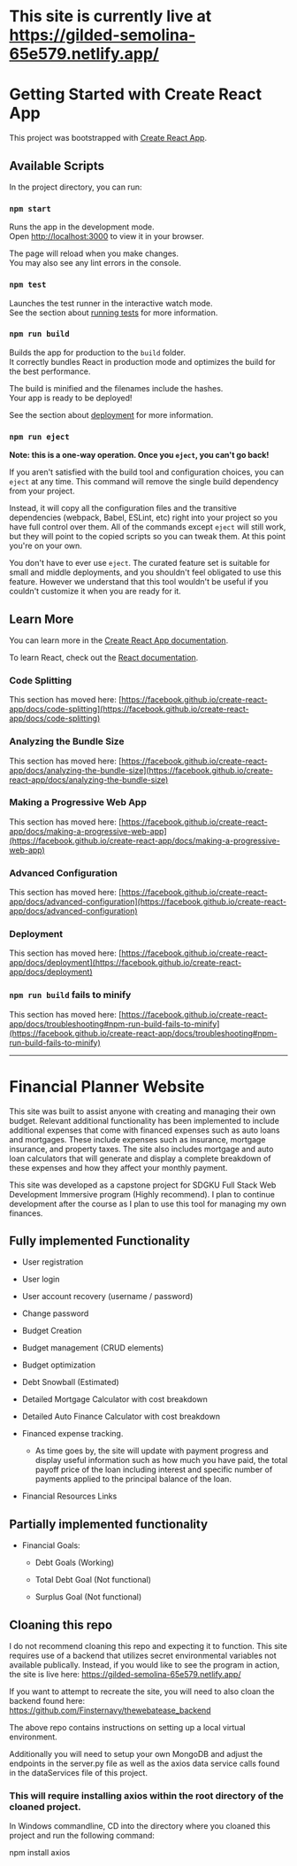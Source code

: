 # This site is currently live at https://gilded-semolina-65e579.netlify.app/

# Getting Started with Create React App

This project was bootstrapped with [Create React App](https://github.com/facebook/create-react-app).

## Available Scripts

In the project directory, you can run:

### `npm start`

Runs the app in the development mode.\
Open [http://localhost:3000](http://localhost:3000) to view it in your browser.

The page will reload when you make changes.\
You may also see any lint errors in the console.

### `npm test`

Launches the test runner in the interactive watch mode.\
See the section about [running tests](https://facebook.github.io/create-react-app/docs/running-tests) for more information.

### `npm run build`

Builds the app for production to the `build` folder.\
It correctly bundles React in production mode and optimizes the build for the best performance.

The build is minified and the filenames include the hashes.\
Your app is ready to be deployed!

See the section about [deployment](https://facebook.github.io/create-react-app/docs/deployment) for more information.

### `npm run eject`

**Note: this is a one-way operation. Once you `eject`, you can't go back!**

If you aren't satisfied with the build tool and configuration choices, you can `eject` at any time. This command will remove the single build dependency from your project.

Instead, it will copy all the configuration files and the transitive dependencies (webpack, Babel, ESLint, etc) right into your project so you have full control over them. All of the commands except `eject` will still work, but they will point to the copied scripts so you can tweak them. At this point you're on your own.

You don't have to ever use `eject`. The curated feature set is suitable for small and middle deployments, and you shouldn't feel obligated to use this feature. However we understand that this tool wouldn't be useful if you couldn't customize it when you are ready for it.

## Learn More

You can learn more in the [Create React App documentation](https://facebook.github.io/create-react-app/docs/getting-started).

To learn React, check out the [React documentation](https://reactjs.org/).

### Code Splitting

This section has moved here: [https://facebook.github.io/create-react-app/docs/code-splitting](https://facebook.github.io/create-react-app/docs/code-splitting)

### Analyzing the Bundle Size

This section has moved here: [https://facebook.github.io/create-react-app/docs/analyzing-the-bundle-size](https://facebook.github.io/create-react-app/docs/analyzing-the-bundle-size)

### Making a Progressive Web App

This section has moved here: [https://facebook.github.io/create-react-app/docs/making-a-progressive-web-app](https://facebook.github.io/create-react-app/docs/making-a-progressive-web-app)

### Advanced Configuration

This section has moved here: [https://facebook.github.io/create-react-app/docs/advanced-configuration](https://facebook.github.io/create-react-app/docs/advanced-configuration)

### Deployment

This section has moved here: [https://facebook.github.io/create-react-app/docs/deployment](https://facebook.github.io/create-react-app/docs/deployment)

### `npm run build` fails to minify

This section has moved here: [https://facebook.github.io/create-react-app/docs/troubleshooting#npm-run-build-fails-to-minify](https://facebook.github.io/create-react-app/docs/troubleshooting#npm-run-build-fails-to-minify)


******************************************************************************************************
# Financial Planner Website

This site was built to assist anyone with creating and managing their own budget.  Relevant additional functionality has been implemented to include additional expenses that come with financed expenses such as auto loans and mortgages.  These include expenses such as insurance, mortgage insurance, and property taxes.  The site also includes mortgage and auto loan calculators that will generate and display a complete breakdown of these expenses and how they affect your monthly payment.

This site was developed as a capstone project for SDGKU Full Stack Web Development Immersive program (Highly recommend).  I plan to continue development after the course as I plan to use this tool for managing my own finances. 

## Fully implemented Functionality

- User registration

- User login

- User account recovery (username / password)

- Change password

- Budget Creation

- Budget management (CRUD elements)

- Budget optimization

- Debt Snowball (Estimated)

- Detailed Mortgage Calculator with cost breakdown

- Detailed Auto Finance Calculator with cost breakdown

- Financed expense tracking.

  - As time goes by, the site will update with payment progress and display useful information such as how much you have paid, the total payoff price of the loan       including interest and specific number of payments applied to the principal balance of the loan. 

- Financial Resources Links

## Partially implemented functionality

- Financial Goals:

  - Debt Goals (Working)
  
  - Total Debt Goal (Not functional)
  
  - Surplus Goal (Not functional)
  

## Cloaning this repo

I do not recommend cloaning this repo and expecting it to function.  This site requires use of a backend that utilizes secret environmental variables not available publically.  Instead, if you would like to see the program in action, the site is live here: https://gilded-semolina-65e579.netlify.app/

If you want to attempt to recreate the site, you will need to also cloan the backend found here: https://github.com/Finsternavy/thewebatease_backend

The above repo contains instructions on setting up a local virtual environment. 

Additionally you will need to setup your own MongoDB and adjust the endpoints in the server.py file as well as the axios data service calls found in the dataServices file of this project. 

### This will require installing axios within the root directory of the cloaned project. 

In Windows commandline, CD into the directory where you cloaned this project and run the following command:

npm install axios
